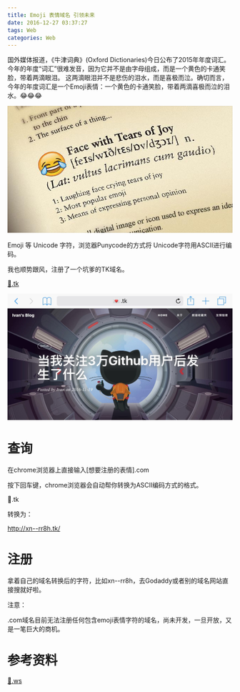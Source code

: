 ```yaml
---
title: Emoji 表情域名 引领未来
date: 2016-12-27 03:37:27
tags: Web
categories: Web
---
```


国外媒体报道，《牛津词典》(Oxford Dictionaries)今日公布了2015年年度词汇。今年的年度“词汇”很难发音，因为它并不是由字母组成，而是一个黄色的卡通笑脸，带着两滴眼泪。
这两滴眼泪并不是悲伤的泪水，而是喜极而泣。确切而言，今年的年度词汇是一个Emoji表情：一个黄色的卡通笑脸，带着两滴喜极而泣的泪水。😂😂😂

![](/content/images/emoji/1.jpg)

Emoji 等 Unicode 字符，浏览器Punycode的方式将 Unicode字符用ASCII进行编码。

我也顺势跟风，注册了一个坑爹的TK域名。

[💌.tk](http://💌.tk)

![](/content/images/emoji/emoji.jpg)

# 查询

在chrome浏览器上直接输入[想要注册的表情].com

按下回车键，chrome浏览器会自动帮你转换为ASCII编码方式的格式。


💌.tk

转换为：

http://xn--rr8h.tk/



# 注册

拿着自己的域名转换后的字符，比如xn--rr8h，去Godaddy或者别的域名网站直接搜就好啦。

注意：

.com域名目前无法注册任何包含emoji表情字符的域名，尚未开发，一旦开放，又是一笔巨大的商机。



# 参考资料

[🐔.ws](http://🌶️🐔.ws)
